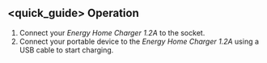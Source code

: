 ## <quick_guide> Operation

1. Connect your *Energy Home Charger 1.2A* to the socket.
2. Connect your portable device to the *Energy Home Charger 1.2A* using a USB cable to start
charging.
